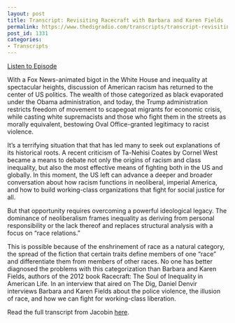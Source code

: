 ```yaml
---
layout: post
title: Transcript: Revisiting Racecraft with Barbara and Karen Fields
permalink: https://www.thedigradio.com/transcripts/transcript-revisiting-racecraft-with-barbara-and-karen-fields/index.html
post_id: 1331
categories: 
- Transcripts
---
```


[Listen to Episode](https://www.thedigradio.com/podcast/revisiting-racecraft-with-barbara-and-karen-fields/)

With a Fox News-animated bigot in the White House and inequality at spectacular heights, discussion of American racism has returned to the center of US politics. The wealth of those categorized as black evaporated under the Obama administration, and today, the Trump administration restricts freedom of movement to scapegoat migrants for economic crisis, while casting white supremacists and those who fight them in the streets as morally equivalent, bestowing Oval Office-granted legitimacy to racist violence.

It’s a terrifying situation that that has led many to seek out explanations of its historical roots. A recent criticism of Ta-Nehisi Coates by Cornel West became a means to debate not only the origins of racism and class inequality, but also the most effective means of fighting both in the US and globally. In this moment, the US left can advance a deeper and broader conversation about how racism functions in neoliberal, imperial America, and how to build working-class organizations that fight for social justice for all.

But that opportunity requires overcoming a powerful ideological legacy. The dominance of neoliberalism frames inequality as deriving from personal responsibility or the lack thereof and replaces structural analysis with a focus on “race relations.”

This is possible because of the enshrinement of race as a natural category, the spread of the fiction that certain traits define members of one “race” and differentiate them from members of other races. No one has better diagnosed the problems with this categorization than Barbara and Karen Fields, authors of the 2012 book 
Racecraft: The Soul of Inequality in American Life. In an interview that aired on The Dig, Daniel Denvir interviews Barbara and Karen Fields about the police violence, the illusion of race, and how we can fight for working-class liberation.

Read the full transcript from Jacobin 
[here](https://www.jacobinmag.com/2018/01/racecraft-racism-barbara-karen-fields).